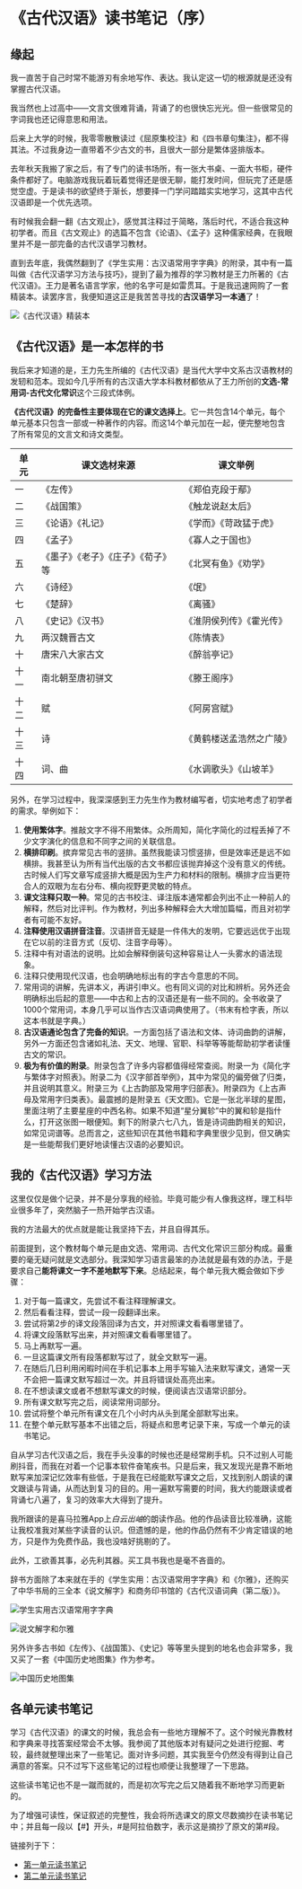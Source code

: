# 《古代汉语》读书笔记（序）

## 缘起

我一直苦于自己时常不能游刃有余地写作、表达。我认定这一切的根源就是还没有掌握古代汉语。

我当然也上过高中——文言文很难背诵，背诵了的也很快忘光光。但一些很常见的字词我也还记得意思和用法。

后来上大学的时候，我零零散散读过《屈原集校注》和《四书章句集注》，都不得其法。不过我身边一直带着不少古文的书，且很大一部分是繁体竖排版本。

去年秋天我搬了家之后，有了专门的读书场所，有一张大书桌、一面大书柜，硬件条件都好了。电脑游戏我玩着玩着觉得还是很无聊，能打发时间，但玩完了还是感觉空虚。于是读书的欲望终于渐长，想要择一门学问踏踏实实地学习，这其中古代汉语即是一个优先选项。

有时候我会翻一翻《古文观止》，感觉其注释过于简略，落后时代，不适合我这种初学者。而且《古文观止》的选篇不包含《论语》、《孟子》这种儒家经典，在我眼里并不是一部完备的古代汉语学习教材。

直到去年底，我偶然翻到了《学生实用：古汉语常用字字典》的附录，其中有一篇叫做《古代汉语学习方法与技巧》，提到了最为推荐的学习教材是王力所著的《古代汉语》。王力是著名语言学家，他的名字可是如雷贯耳。于是我迅速网购了一套精装本。读罢序言，我便知道这正是我苦苦寻找的**古汉语学习一本通**了！

![《古代汉语》精装本](./古代汉语王力著.jpg)

## 《古代汉语》是一本怎样的书

我后来才知道的是，王力先生所编的《古代汉语》是当代大学中文系古汉语教材的发轫和范本。现如今几乎所有的古汉语大学本科教材都依从了王力所创的**文选-常用词-古代文化常识**这个三段式体例。

**《古代汉语》的完备性主要体现在它的课文选择上**。它一共包含14个单元，每个单元基本只包含一部或一种著作的内容。而这14个单元加在一起，便完整地包含了所有常见的文言文和诗文类型。

| 单元 | 课文选材来源 | 课文举例 |
| --- | --------------------------  | --------------------- |
| 一  | 《左传》                      | 《郑伯克段于鄢》        |
| 二  | 《战国策》                    | 《触龙说赵太后》         |
| 三  | 《论语》《礼记》               | 《学而》《苛政猛于虎》    |
| 四  | 《孟子》                      | 《寡人之于国也》         |
| 五  | 《墨子》《老子》《庄子》《荀子》等| 《北冥有鱼》《劝学》      |
| 六  | 《诗经》                      | 《氓》                 |
| 七  | 《楚辞》                      | 《离骚》               |
| 八  | 《史记》《汉书》                | 《淮阴侯列传》《霍光传》 |
| 九  | 两汉魏晋古文                   | 《陈情表》             |
| 十  | 唐宋八大家古文                 | 《醉翁亭记》            |
| 十一 | 南北朝至唐初骈文               | 《滕王阁序》            |
| 十二 | 赋                           | 《阿房宫赋》            |
| 十三 | 诗                           | 《黄鹤楼送孟浩然之广陵》  |
| 十四 | 词、曲                        | 《水调歌头》《山坡羊》   |

另外，在学习过程中，我深深感到王力先生作为教材编写者，切实地考虑了初学者的需求。举例如下：

1. **使用繁体字**。推敲文字不得不用繁体。众所周知，简化字简化的过程丢掉了不少文字演化的信息和不同字之间的关联信息。
2. **横排印刷**。摈弃常见古书的竖排。虽然我能读习惯竖排，但是效率还是远不如横排。我甚至认为所有当代出版的古文书都应该抛弃掉这个没有意义的传统。古时候人们写文章写成竖排大概是因为生产力和材料的限制。横排才应当更符合人的双眼为左右分布、横向视野更灵敏的特点。
3. **课文注释只取一种**。常见的古书校注、译注版本通常都会列出不止一种前人的解释，然后对比评判。作为教材，列出多种解释会大大增加篇幅，而且对初学者有可能不友好。
4. **注释使用汉语拼音注音**。汉语拼音无疑是一件伟大的发明，它要远远优于出现在它以前的注音方式（反切、注音字母等）。
5. 注释中有对语法的说明。比如会解释倒装句这种容易让人一头雾水的语法现象。
6. 注释只使用现代汉语，也会明确地标出有的字古今意思的不同。
7. 常用词的讲解，先讲本义，再讲引申义。也有同义词的对比和辨析。另外还会明确标出后起的意思——中古和上古的汉语还是有一些不同的。全书收录了1000个常用词，本身几乎可以当作古汉语词典使用了。（书末有检字表，所以这本书就是字典。）
8. **古汉语通论包含了完备的知识**。一方面包括了语法和文体、诗词曲韵的讲解，另外一方面还包含诸如礼法、天文、地理、官职、科举等等能帮助初学者读懂古文的常识。
9. **极为有价值的附录**。附录包含了许多内容都值得经常查阅。附录一为《简化字与繁体字对照表》。附录二为《汉字部首举例》，其中为常见的偏旁做了归类，并且说明其意义。附录三为《上古韵部及常用字归部表》。附录四为《上古声母及常用字归类表》。最震撼的是附录五《天文图》。它是一张北半球的星图，里面注明了主要星座的中西名称。如果不知道“星分翼轸”中的翼和轸是指什么，打开这张图一眼便知。剩下的附录六七八九，皆是诗词曲韵相关的知识，如常见词谱等。总而言之，这些知识在其他书籍和字典里很少见到，但又确实是一些能帮我们更好地读懂古汉语的必要知识。

## 我的《古代汉语》学习方法

这里仅仅是做个记录，并不是分享我的经验。毕竟可能少有人像我这样，理工科毕业很多年了，突然脑子一热开始学古汉语。

我的方法最大的优点就是能让我坚持下去，并且自得其乐。

前面提到，这个教材每个单元是由文选、常用词、古代文化常识三部分构成。最重要的毫无疑问就是文选部分。我深知学习语言最笨的办法就是最有效的办法，于是要求自己**能将课文一字不差地默写下来**。总结起来，每个单元我大概会做如下步骤：

1. 对于每一篇课文，先尝试不看注释理解课文。
2. 然后看看注释，尝试一段一段翻译出来。
3. 尝试将第2步的译文段落回译为古文，并对照课文看看哪里错了。
4. 将课文段落默写出来，并对照课文看看哪里错了。
5. 马上再默写一遍。
6. 一旦这篇课文所有段落都默写过了，就全文默写一遍。
7. 在随后几日利用闲暇时间在手机记事本上用手写输入法来默写课文，通常一天不会把一篇课文默写超过一次。并且将错误处高亮出来。
8. 在不想读课文或者不想默写课文的时候，便阅读古汉语常识部分。
9. 所有课文默写完之后，阅读常用词部分。
10. 尝试将整个单元所有课文在几个小时内从头到尾全部默写出来。
11. 在整个单元默写基本不出错之后，将疑点和思考记录下来，写成一个单元的读书笔记。

自从学习古代汉语之后，我在手头没事的时候也还是经常刷手机。只不过别人可能刷抖音，而我在对着一个记事本软件奋笔疾书。只是后来，我又发现光是靠不断地默写来加深记忆效率有些低，于是我在已经能默写课文之后，又找到别人朗读的课文跟读与背诵，从而达到复习的目的。用一遍默写需要的时间，我大约能跟读或者背诵七八遍了，复习的效率大大得到了提升。

我所跟读的是喜马拉雅App上*白云出岫*的朗读作品。他的作品读音比较准确，这能让我校准我对某些字读音的认识。但遗憾的是，他的作品仍然有不少肯定错误的地方，只是作为免费作品，我也没啥好挑剔的了。

此外，工欲善其事，必先利其器。买工具书我也是毫不吝啬的。

辞书方面除了本来就在手的《学生实用：古汉语常用字字典》和《尔雅》，还购买了中华书局的三全本《说文解字》和商务印书馆的《古代汉语词典（第二版）》。

![学生实用古汉语常用字字典](./学生实用古汉语常用字字典.jpg)

![说文解字和尔雅](./说文解字和尔雅.jpg)

另外许多古书如《左传》、《战国策》、《史记》等等里头提到的地名也会非常多，我又买了一套《中国历史地图集》作为参考。

![中国历史地图集](中国历史地图集.jpg)

## 各单元读书笔记

学习《古代汉语》的课文的时候，我总会有一些地方理解不了。这个时候光靠教材和字典来寻找答案经常会不太够。我参阅了其他版本对有疑问之处进行挖掘、考较，最终就整理出来了一些笔记。面对许多问题，其实我至今仍然没有得到让自己满意的答案。只不过写下这些笔记的过程也顺便让我整理了一下思路。

这些读书笔记也不是一蹴而就的，而是初次写完之后又随着我不断地学习而更新的。

为了增强可读性，保证叙述的完整性，我会将所选课文的原文尽数摘抄在读书笔记中；并且每一段以【#】开头，#是阿拉伯数字，表示这是摘抄了原文的第#段。

链接列于下：

- [第一单元读书笔记](./Unit1/readme.md)
- [第二单元读书笔记](./Unit2/readme.md)